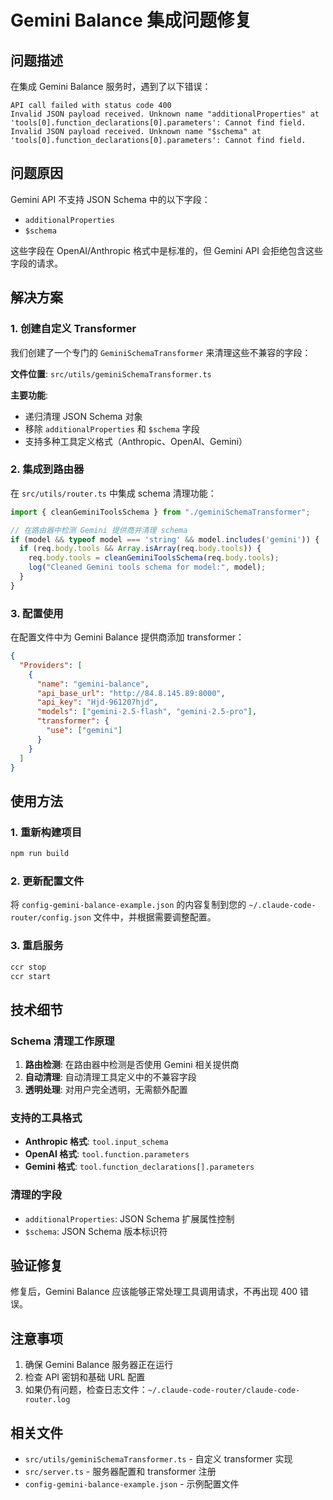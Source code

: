 # Gemini Balance 集成问题修复

## 问题描述

在集成 Gemini Balance 服务时，遇到了以下错误：

```
API call failed with status code 400
Invalid JSON payload received. Unknown name "additionalProperties" at 'tools[0].function_declarations[0].parameters': Cannot find field.
Invalid JSON payload received. Unknown name "$schema" at 'tools[0].function_declarations[0].parameters': Cannot find field.
```

## 问题原因

Gemini API 不支持 JSON Schema 中的以下字段：
- `additionalProperties`
- `$schema`

这些字段在 OpenAI/Anthropic 格式中是标准的，但 Gemini API 会拒绝包含这些字段的请求。

## 解决方案

### 1. 创建自定义 Transformer

我们创建了一个专门的 `GeminiSchemaTransformer` 来清理这些不兼容的字段：

**文件位置**: `src/utils/geminiSchemaTransformer.ts`

**主要功能**:
- 递归清理 JSON Schema 对象
- 移除 `additionalProperties` 和 `$schema` 字段
- 支持多种工具定义格式（Anthropic、OpenAI、Gemini）

### 2. 集成到路由器

在 `src/utils/router.ts` 中集成 schema 清理功能：

```typescript
import { cleanGeminiToolsSchema } from "./geminiSchemaTransformer";

// 在路由器中检测 Gemini 提供商并清理 schema
if (model && typeof model === 'string' && model.includes('gemini')) {
  if (req.body.tools && Array.isArray(req.body.tools)) {
    req.body.tools = cleanGeminiToolsSchema(req.body.tools);
    log("Cleaned Gemini tools schema for model:", model);
  }
}
```

### 3. 配置使用

在配置文件中为 Gemini Balance 提供商添加 transformer：

```json
{
  "Providers": [
    {
      "name": "gemini-balance",
      "api_base_url": "http://84.8.145.89:8000",
      "api_key": "Hjd-961207hjd",
      "models": ["gemini-2.5-flash", "gemini-2.5-pro"],
      "transformer": {
        "use": ["gemini"]
      }
    }
  ]
}
```

## 使用方法

### 1. 重新构建项目

```bash
npm run build
```

### 2. 更新配置文件

将 `config-gemini-balance-example.json` 的内容复制到您的 `~/.claude-code-router/config.json` 文件中，并根据需要调整配置。

### 3. 重启服务

```bash
ccr stop
ccr start
```

## 技术细节

### Schema 清理工作原理

1. **路由检测**: 在路由器中检测是否使用 Gemini 相关提供商
2. **自动清理**: 自动清理工具定义中的不兼容字段
3. **透明处理**: 对用户完全透明，无需额外配置

### 支持的工具格式

- **Anthropic 格式**: `tool.input_schema`
- **OpenAI 格式**: `tool.function.parameters`
- **Gemini 格式**: `tool.function_declarations[].parameters`

### 清理的字段

- `additionalProperties`: JSON Schema 扩展属性控制
- `$schema`: JSON Schema 版本标识符

## 验证修复

修复后，Gemini Balance 应该能够正常处理工具调用请求，不再出现 400 错误。

## 注意事项

1. 确保 Gemini Balance 服务器正在运行
2. 检查 API 密钥和基础 URL 配置
3. 如果仍有问题，检查日志文件：`~/.claude-code-router/claude-code-router.log`

## 相关文件

- `src/utils/geminiSchemaTransformer.ts` - 自定义 transformer 实现
- `src/server.ts` - 服务器配置和 transformer 注册
- `config-gemini-balance-example.json` - 示例配置文件
